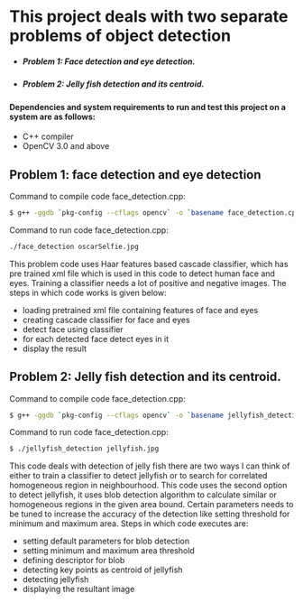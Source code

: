 # This project deals with two separate problems of object detection
- ##### Problem 1: Face detection and eye detection.
- ##### Problem 2: Jelly fish detection and its centroid.

#### Dependencies and system requirements to run and test this project on a system are as follows:
- C++ compiler 
- OpenCV 3.0 and above

## Problem 1: face detection and eye detection

Command to compile code face_detection.cpp:
```sh
$ g++ -ggdb `pkg-config --cflags opencv` -o `basename face_detection.cpp .cpp` face_detection.cpp `pkg-config --libs opencv`
```


Command to run code face_detection.cpp:
```sh
./face_detection oscarSelfie.jpg
```

This problem code uses Haar features based cascade classifier, which has pre trained xml file which is used in this code to detect human face and eyes. Training a classifier needs a lot of positive and negative images. The steps in which code works is given below:
 
- loading pretrained xml file containing features of face and eyes
- creating cascade classifier for face and eyes
- detect face using classifier
- for each detected face detect eyes in it
- display the result

## Problem 2: Jelly fish detection and its centroid.
Command to compile code face_detection.cpp:
```sh
$ g++ -ggdb `pkg-config --cflags opencv` -o `basename jellyfish_detection.cpp .cpp` jellyfish_detection.cpp `pkg-config --libs opencv``
```

Command to run code face_detection.cpp:
```sh
$ ./jellyfish_detection jellyfish.jpg
```

This code deals with detection of jelly fish there are two ways I can think of either to train a classifier to detect jellyfish or to search for correlated homogeneous region in neighbourhood. This code uses the second option to detect jellyfish, it uses blob detection algorithm to calculate similar or homogeneous regions in the given area bound.
Certain parameters needs to be tuned to increase the accuracy of the detection like setting threshold for minimum and maximum area. Steps in which code executes are:

- setting default parameters for blob detection
- setting minimum and maximum area threshold
- defining descriptor for blob
- detecting key points as centroid of jellyfish
- detecting jellyfish
- displaying the resultant image